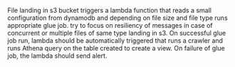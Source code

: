 File landing in s3 bucket triggers a lambda function that reads a small configuration from dynamodb and depending on file size and file type runs appropriate glue job. try to focus on resiliency of messages in case of concurrent or multiple files of same type landing in s3. On successful glue job run, lambda should be automatically triggered that runs a crawler and runs Athena query on the table created to create a view. On failure of glue job, the lambda should send alert.
